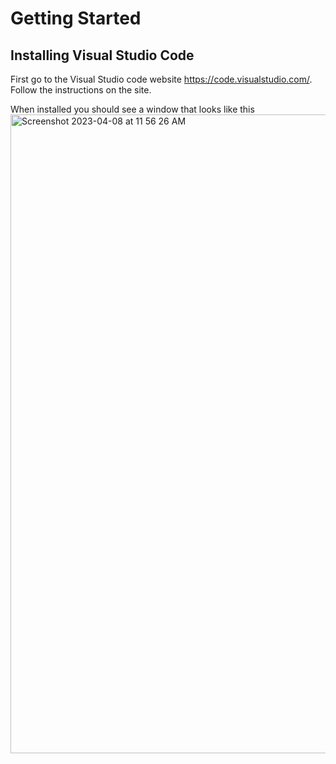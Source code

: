 # Getting Started
## Installing Visual Studio Code
First go to the Visual Studio code website https://code.visualstudio.com/. Follow the instructions on the site.

When installed you should see a window that looks like this 
<img width="1022" alt="Screenshot 2023-04-08 at 11 56 26 AM" src="https://user-images.githubusercontent.com/32113345/230738495-45cf2ad2-21c3-4a61-ad1f-55e9b9b5bbbc.png">

